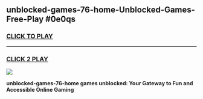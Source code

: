 
## unblocked-games-76-home-Unblocked-Games-Free-Play #0e0qs
<h3>
<a href="https://us.freeplayer.one?title=unblocked-games-76-home&ref=9M">CLICK TO PLAY</a></h3>
<hr>

<h3>
<a href="https://us.freeplayer.one?title=unblocked-games-76-home&ref=9M">CLICK 2 PLAY</a>
  
</h3>

<a href="https://us.freeplayer.one?title=unblocked-games-76-home&ref=9M"><img src="https://clearcache.store/games.png"></a>


**unblocked-games-76-home games unblocked: Your Gateway to Fun and Accessible Online Gaming**

